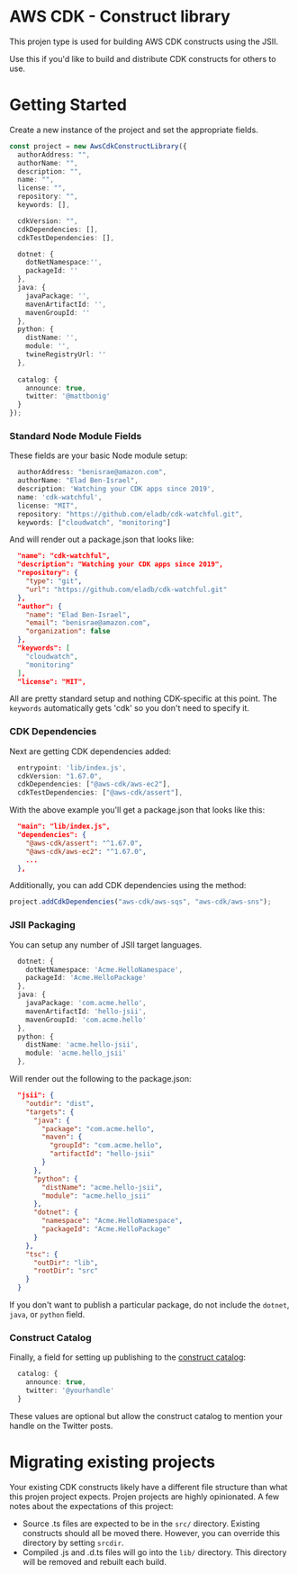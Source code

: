 # AWS CDK - Construct library

This projen type is used for building AWS CDK constructs using the JSII.

Use this if you'd like to build and distribute CDK constructs for others to use.

# Getting Started

Create a new instance of the project and set the appropriate fields.

```typescript
const project = new AwsCdkConstructLibrary({
  authorAddress: "",
  authorName: "",
  description: "",
  name: "",
  license: "",
  repository: "",
  keywords: [],

  cdkVersion: "",
  cdkDependencies: [],
  cdkTestDependencies: [],

  dotnet: {
    dotNetNamespace:'',
    packageId: ''
  },
  java: {
    javaPackage: '',
    mavenArtifactId: '',
    mavenGroupId: ''
  },
  python: {
    distName: '',
    module: '',
    twineRegistryUrl: ''
  },
 
  catalog: {
    announce: true,
    twitter: '@mattbonig'
  }
});
```

### Standard Node Module Fields

These fields are your basic Node module setup:

```typescript
  authorAddress: "benisrae@amazon.com",
  authorName: "Elad Ben-Israel",
  description: 'Watching your CDK apps since 2019',
  name: 'cdk-watchful',
  license: "MIT",
  repository: "https://github.com/eladb/cdk-watchful.git",
  keywords: ["cloudwatch", "monitoring"]
```

And will render out a package.json that looks like:

```json
  "name": "cdk-watchful",
  "description": "Watching your CDK apps since 2019",
  "repository": {
    "type": "git",
    "url": "https://github.com/eladb/cdk-watchful.git"
  },
  "author": {
    "name": "Elad Ben-Israel",
    "email": "benisrae@amazon.com",
    "organization": false
  },
  "keywords": [
    "cloudwatch",
    "monitoring"
  ],
  "license": "MIT",
```

All are pretty standard setup and nothing CDK-specific at this point. The `keywords` automatically gets 'cdk' so you don't
need to specify it. 

### CDK Dependencies

Next are getting CDK dependencies added:

```typescript
  entrypoint: 'lib/index.js',
  cdkVersion: "1.67.0",
  cdkDependencies: ["@aws-cdk/aws-ec2"],
  cdkTestDependencies: ["@aws-cdk/assert"],
```

With the above example you'll get a package.json that looks like this:

```json
  "main": "lib/index.js",
  "dependencies": {
    "@aws-cdk/assert": "^1.67.0",
    "@aws-cdk/aws-ec2": "^1.67.0",
    ...
  },
```

Additionally, you can add CDK dependencies using the method:

```typescript
project.addCdkDependencies("aws-cdk/aws-sqs", "aws-cdk/aws-sns");
```

### JSII Packaging

You can setup any number of JSII target languages. 

```typescript
  dotnet: {
    dotNetNamespace: 'Acme.HelloNamespace',
    packageId: 'Acme.HelloPackage'
  },
  java: {
    javaPackage: 'com.acme.hello',
    mavenArtifactId: 'hello-jsii',
    mavenGroupId: 'com.acme.hello'
  },
  python: {
    distName: 'acme.hello-jsii',
    module: 'acme.hello_jsii'
  },
```

Will render out the following to the package.json:

```json
  "jsii": {
    "outdir": "dist",
    "targets": {
      "java": {
        "package": "com.acme.hello",
        "maven": {
          "groupId": "com.acme.hello",
          "artifactId": "hello-jsii"
        }
      },
      "python": {
        "distName": "acme.hello-jsii",
        "module": "acme.hello_jsii"
      },
      "dotnet": {
        "namespace": "Acme.HelloNamespace",
        "packageId": "Acme.HelloPackage"
      }
    },
    "tsc": {
      "outDir": "lib",
      "rootDir": "src"
    }
  }
```

If you don't want to publish a particular package, do not include the `dotnet`, `java`, or `python` field.

### Construct Catalog

Finally, a field for setting up publishing to the [construct catalog](https://awscdk.io):

```typescript
  catalog: {
    announce: true,
    twitter: '@yourhandle'
  }
```

These values are optional but allow the construct catalog to mention your handle on the Twitter posts.

# Migrating existing projects

Your existing CDK constructs likely have a different file structure than what this projen project expects. Projen projects
are highly opinionated. A few notes about the expectations of this project:

* Source .ts files are expected to be in the `src/` directory. Existing constructs should all be moved there. However, 
you can override this directory by setting `srcdir`.
* Compiled .js and .d.ts files will go into the `lib/` directory. This directory will be removed and rebuilt each build.

  